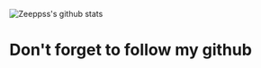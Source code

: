 ![Zeeppss's github stats](https://github-readme-stats.vercel.app/api?username=zeeppss&show_icons=true&theme=highcontrast)

# Don't forget to follow my github

